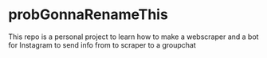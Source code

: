 # probGonnaRenameThis

This repo is a personal project to learn how to make a webscraper and a bot for Instagram to send info from to scraper to a groupchat